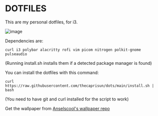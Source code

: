 # DOTFILES
This are my personal dotfiles, for i3.

![image](https://github.com/thecaprisun/dots/assets/156376854/de03ae98-74b5-4afb-ae9e-bbc12598ab2b)

Dependencies are:
```
curl i3 polybar alacritty rofi vim picom nitrogen polkit-gnome pulseaudio
```
(Running install.sh installs them if a detected package manager is found)

You can install the dotfiles with this command:

```
curl https://raw.githubusercontent.com/thecaprisun/dots/main/install.sh | bash
```
(You need to have git and curl installed for the script to work)

Get the wallpaper from [Anselscool's wallpaper repo](https://github.com/anselscool/wallpapers)
